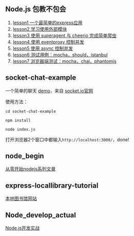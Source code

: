 ## Node.js 包教不包会

1. [lesson1 一个最简单的express应用](./node_example/lesson1)
2. [lesson2 学习使用外部模块](./node_example/lesson2)
3. [lesson3 使用 superagent 与 cheerio 完成简单爬虫](./node_example/lesson3)
4. [lesson4 使用 eventproxy 控制并发](./node_example/lesson4)
5. [lesson5 使用 async 控制并发](./node_example/lesson5)
6. [lesson6 测试用例：mocha，should，istanbul](./node_example/lesson6)
7. [lesson7 浏览器端测试：mocha，chai，phantomjs](./node_example/lesson7)

## socket-chat-example
一个简单的聊天 [demo](./socket-chat-example)，来自 [socket.io官网](https://socket.io/get-started/chat/)

使用方法：
```
cd socket-chat-example
```
```
npm install
```
```
node index.js
```

打开浏览器2个窗口中都输入`http://localhost:3000/`，done!


## node_begin
[从零开始nodejs系列文章](http://blog.fens.me/series-nodejs/)

## express-locallibrary-tutorial
[本地图书馆网站
](https://developer.mozilla.org/zh-CN/docs/Learn/Server-side/Express_Nodejs/Tutorial_local_library_website)

## Node_develop_actual

[Node.js开发实战](https://time.geekbang.org/course/intro/100036001)

